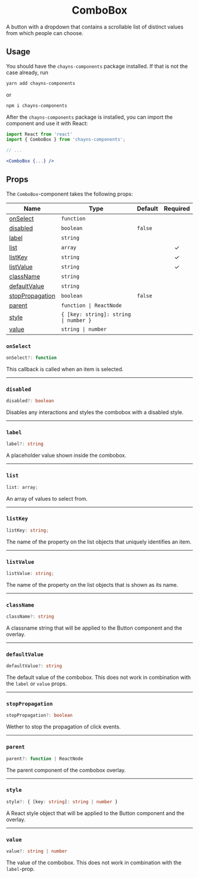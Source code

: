 <div align="center"><h1>ComboBox</h1></div>

A button with a dropdown that contains a scrollable list of distinct values from
which people can choose.

## Usage

You should have the `chayns-components` package installed. If that is not the
case already, run

```bash
yarn add chayns-components
```

or

```bash
npm i chayns-components
```

After the `chayns-components` package is installed, you can import the component
and use it with React:

```jsx
import React from 'react'
import { ComboBox } from 'chayns-components';

// ...

<ComboBox {...} />
```

## Props

The `ComboBox`-component takes the following props:

| Name                                | Type                                  | Default | Required |
| ----------------------------------- | ------------------------------------- | ------- | :------: |
| [onSelect](#onselect)               | `function`                            |         |          |
| [disabled](#disabled)               | `boolean`                             | `false` |          |
| [label](#label)                     | `string`                              |         |          |
| [list](#list)                       | `array`                               |         |    ✓     |
| [listKey](#listkey)                 | `string`                              |         |    ✓     |
| [listValue](#listvalue)             | `string`                              |         |    ✓     |
| [className](#classname)             | `string`                              |         |          |
| [defaultValue](#defaultvalue)       | `string`                              |         |          |
| [stopPropagation](#stoppropagation) | `boolean`                             | `false` |          |
| [parent](#parent)                   | `function \| ReactNode`               |         |          |
| [style](#style)                     | `{ [key: string]: string \| number }` |         |          |
| [value](#value)                     | `string \| number`                    |         |          |

### `onSelect`

```ts
onSelect?: function
```

This callback is called when an item is selected.

---

### `disabled`

```ts
disabled?: boolean
```

Disables any interactions and styles the combobox with a disabled style.

---

### `label`

```ts
label?: string
```

A placeholder value shown inside the combobox.

---

### `list`

```ts
list: array;
```

An array of values to select from.

---

### `listKey`

```ts
listKey: string;
```

The name of the property on the list objects that uniquely identifies an item.

---

### `listValue`

```ts
listValue: string;
```

The name of the property on the list objects that is shown as its name.

---

### `className`

```ts
className?: string
```

A classname string that will be applied to the Button component and the overlay.

---

### `defaultValue`

```ts
defaultValue?: string
```

The default value of the combobox. This does not work in combination with the
`label` or `value` props.

---

### `stopPropagation`

```ts
stopPropagation?: boolean
```

Wether to stop the propagation of click events.

---

### `parent`

```ts
parent?: function | ReactNode
```

The parent component of the combobox overlay.

---

### `style`

```ts
style?: { [key: string]: string | number }
```

A React style object that will be applied to the Button component and the
overlay.

---

### `value`

```ts
value?: string | number
```

The value of the combobox. This does not work in combination with the
` label`-prop.
